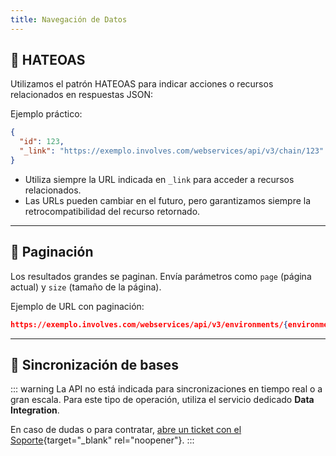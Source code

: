 ```yaml
---
title: Navegación de Datos
---
```


## 🔗 HATEOAS

Utilizamos el patrón HATEOAS para indicar acciones o recursos relacionados en respuestas JSON:

Ejemplo práctico:

```json
{
  "id": 123,
  "_link": "https://exemplo.involves.com/webservices/api/v3/chain/123"
}
```

- Utiliza siempre la URL indicada en `_link` para acceder a recursos relacionados.
- Las URLs pueden cambiar en el futuro, pero garantizamos siempre la retrocompatibilidad del recurso retornado.

---

## 📑 Paginación

Los resultados grandes se paginan. Envía parámetros como `page` (página actual) y `size` (tamaño de la página).

Ejemplo de URL con paginación:

```json
https://exemplo.involves.com/webservices/api/v3/environments/{environmentId}/resource?page=2&size=20
```

---

## 🔄 Sincronización de bases

::: warning
La API no está indicada para sincronizaciones en tiempo real o a gran escala. Para este tipo de
operación, utiliza el servicio dedicado **Data Integration**.

En caso de dudas o para contratar, [abre un ticket con el Soporte](https://help.involves.com/hc/pt-br/requests/new){target="_blank" rel="noopener"}.
:::
